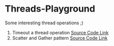 # Threads-Playground

Some interesting thread operations ;)

1. Timeout a thread operation [Source Code Link](Threads-Playground/src/com/lav/threads/questions/TimeoutAThread.java)
2. Scatter and Gather pattern [Source Code Link](Threads-Playground/src/com/lav/threads/questions/ScatterGatherPattern.java)
